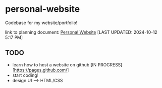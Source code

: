 # personal-website
Codebase for my website/portfolio!

link to planning document: [Personal Website](https://docs.google.com/document/d/11afo7QmGWx7tdtQaVtzhEEJL2U9mWJdqSgIKNN4ITc4/edit?usp=sharing) [LAST UPDATED: 2024-10-12 5:17 PM]

## TODO
- learn how to host a website on github [IN PROGRESS] [https://pages.github.com/]
- start coding!
- design UI -->  HTML/CSS


